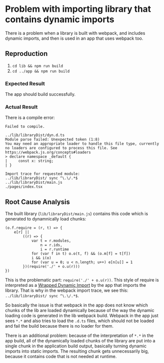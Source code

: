 # Problem with importing library that contains dynamic imports

There is a problem when a library is built with webpack, and includes dynamic imports, and then is used in an app that uses webpack too.

## Reproduction

1. `cd lib && npm run build`
2. `cd ../app && npm run build`

### Expected Result

The app should build successfully.

### Actual Result

There is a compile error:

```
Failed to compile.

../lib/libraryDist/dyn.d.ts
Module parse failed: Unexpected token (1:8)
You may need an appropriate loader to handle this file type, currently no loaders are configured to process this file. See https://webpack.js.org/concepts#loaders
> declare namespace _default {
|     const x: string;
| }

Import trace for requested module:
../lib/libraryDist/ sync ^\.\/.*$
../lib/libraryDist/main.js
./pages/index.tsx
```

## Root Cause Analysis

The built library (`lib/libraryDist/main.js`) contains this code which is generated to dynamnically load chunks:

```
(o.f.require = (r, t) => {
    e[r] ||
        ((r) => {
            var t = r.modules,
                n = r.ids,
                i = r.runtime
            for (var f in t) o.o(t, f) && (o.m[f] = t[f])
            i && i(o)
            for (var u = 0; u < n.length; u++) e[n[u]] = 1
        })(require('./' + o.u(r)))
})
```

This is the problematic part: `require('./' + o.u(r))`. This style of require is interpreted as a [Wrapped Dynamic Import](https://webpack.js.org/configuration/module/#module-contexts) by the app that imports the library. That is why in the webpack import trace, we see this: `../lib/libraryDist/ sync ^\.\/.*$`.

So basically the issue is that webpack in the app does not know which chunks of the lib are loaded dynamically because of the way the dynamic loading code is generated in the lib webpack build. Webpack in the app just sees `*.*` and also tries to load the `.d.ts` files, which should not be loaded and fail the build because there is no loader for them.

There is an additional problem: because of the interpretation of `*.*` in the app build, all of the dynamically loaded chunks of the library are put into a single chunk in the application build output, basically turning dynamic imports into static imports. The resulting chunk gets unnecessarily big, because it contains code that is not needed at runtime.
